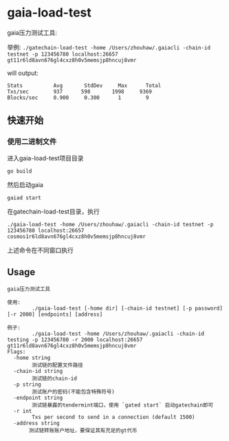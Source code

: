 # gaia-load-test

gaia压力测试工具:

举例: `./gatechain-load-test -home /Users/zhouhaw/.gaiacli -chain-id testnet -p 123456780 localhost:26657 gt11r6ld8avn676gl4cxz8h0v5memsjp8hncuj8vmr`

will output:

```
Stats          Avg       StdDev     Max      Total
Txs/sec        937      598       1998     9369
Blocks/sec     0.900     0.300      1        9
```


## 快速开始

### 使用二进制文件
进入gaia-load-test项目目录
```
go build
```


然后启动gaia

```
gaiad start
```
在gatechain-load-test目录，执行
```
./gaia-load-test -home /Users/zhouhaw/.gaiacli -chain-id testnet -p 123456780 localhost:26657 cosmos1r6ld8avn676gl4cxz8h0v5memsjp8hncuj8vmr
```

上述命令在不同窗口执行

## Usage

```
gaia压力测试工具

使用:
        ./gaia-load-test [-home dir] [-chain-id testnet] [-p password] [-r 2000] [endpoints] [address]

例子:
        ./gaia-load-test -home /Users/zhouhaw/.gaiacli -chain-id testing -p 123456780 -r 2000 localhost:26657 gt11r6ld8avn676gl4cxz8h0v5memsjp8hncuj8vmr
Flags:
  -home string
        测试链的配置文件路径
  -chain-id string
        测试链的chain-id
  -p string
        测试账户的密码(不能包含特殊符号)
  -endpoint string
        测试链暴露的tendermint端口，使用 `gated start` 启动gatechain即可
  -r int
        Txs per second to send in a connection (default 1500)
  -address string
       测试链转账账户地址，要保证其有充足的gt代币
```
